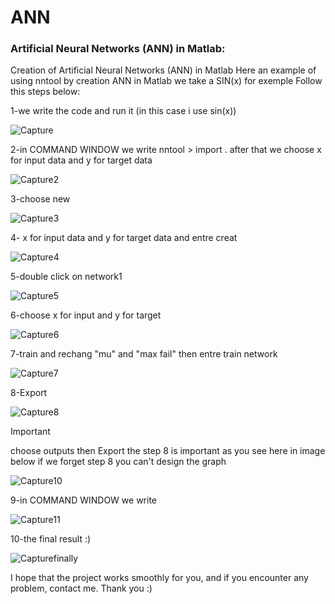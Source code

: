 # ANN
<h3 align="left">Artificial Neural Networks (ANN) in Matlab:</h3>
<p align="left"> 

Creation of Artificial Neural Networks (ANN) in Matlab
Here an example of using nntool by creation ANN in Matlab 
we take a SIN(x) for exemple 
Follow this steps below:

1-we write the code and run it (in this case i use sin(x))

![Capture](https://github.com/moha999DJ/ANN/assets/69479417/6cefb609-cf50-42fe-86f2-2fd3ed942d3a)

2-in COMMAND WINDOW we write nntool > import .
after that we choose x for input data and y for target data

![Capture2](https://github.com/moha999DJ/ANN/assets/69479417/8a432dcb-16a6-44d2-83d6-615327a34a4b)

3-choose new 

![Capture3](https://github.com/moha999DJ/ANN/assets/69479417/840e14fd-b311-4f06-9f75-de4c89ee31e8)

4- x for input data and y for target data and entre creat

![Capture4](https://github.com/moha999DJ/ANN/assets/69479417/df0ed748-aa8e-40d6-9d48-88fd7381bfbc)

5-double click on network1

![Capture5](https://github.com/moha999DJ/ANN/assets/69479417/8b66bf13-c6de-4707-93fd-bf805c76fc26)


6-choose x for input and y for target 

![Capture6](https://github.com/moha999DJ/ANN/assets/69479417/7662a960-e43f-4996-9b01-a17231d6b4d1)

7-train and rechang "mu" and "max fail"  then entre train network

![Capture7](https://github.com/moha999DJ/ANN/assets/69479417/895887c5-b560-45ab-8561-13b70d6cd2cf)

8-Export

![Capture8](https://github.com/moha999DJ/ANN/assets/69479417/cd8d35bd-40a8-4fb6-824c-4e82df12f78e)

> [!important]
> choose outputs then Export 
the step 8 is important as you see here in image below 
if we forget step 8 you can't design the graph 

![Capture10](https://github.com/moha999DJ/ANN/assets/69479417/a08c6393-648b-41a7-995c-202640a576b9)

9-in COMMAND WINDOW we write 

![Capture11](https://github.com/moha999DJ/ANN/assets/69479417/a5287cd3-a71b-4a4f-a507-0d9304dbb0d4)

10-the final result :)

![Capturefinally](https://github.com/moha999DJ/ANN/assets/69479417/69fa9980-060b-4176-9cb1-d1cd6a9c524f)

I hope that the project works smoothly for you, and if you encounter any problem, contact me. Thank you :)




